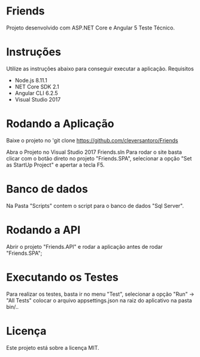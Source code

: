 # Friends
Projeto desenvolvido com ASP.NET Core e Angular 5 Teste Técnico.
 # Instruções
Utilize as instruções abaixo para conseguir executar a aplicação.
 Requisitos
* Node.js 8.11.1
* NET Core SDK 2.1
* Angular CLI 6.2.5
* Visual Studio 2017
 # Rodando a Aplicação
 Baixe o projeto no 'git clone https://github.com/cleversantoro/Friends
  
Abra o Projeto no Visual Studio 2017 Friends.sln
 Para rodar o site basta clicar com o botão direto no projeto "Friends.SPA", selecionar a opção "Set as StartUp Project" e apertar a tecla F5.
 # Banco de dados
Na Pasta "Scripts" contem o script para o banco de dados "Sql Server".
 # Rodando a API
Abrir o projeto "Friends.API" e rodar a aplicação antes de rodar "Friends.SPA";
 # Executando os Testes
Para realizar os testes, basta ir no menu "Test", selecionar a opção "Run" -> "All Tests"
colocar o arquivo appsettings.json na raiz do aplicativo na pasta bin/.. 
 # Licença
Este projeto está sobre a licença MIT.
